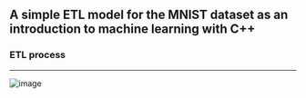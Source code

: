 A simple ETL model for the MNIST dataset as an introduction to machine learning with C++
---
### ETL process
---
![image](https://github.com/SahasT23/CppMachineLearningMNIST_ST/assets/108793094/4fec1701-3660-46f2-84fd-9d667e9b7c03)
